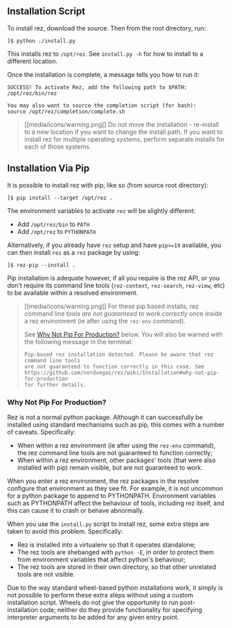 ## Installation Script

To install rez, download the source. Then from the root directory, run:

```
]$ python ./install.py
```

This installs rez to `/opt/rez`. See `install.py -h` for how to install to a
different location.

Once the installation is complete, a message tells you how to run it:

```
SUCCESS! To activate Rez, add the following path to $PATH:
/opt/rez/bin/rez

You may also want to source the completion script (for bash):
source /opt/rez/completion/complete.sh
```

> [[media/icons/warning.png]] Do _not_ move the installation - re-install to a new
> location if you want to change the install path. If you want to install rez for
> multiple operating systems, perform separate installs for each of those systems.


## Installation Via Pip

It is possible to install rez with pip, like so (from source root directory):

```
]$ pip install --target /opt/rez .
```

The environment variables to activate `rez` will be slightly different:

- Add `/opt/rez/bin` to `PATH`
- Add `/opt/rez` to `PYTHONPATH`

Alternatively, if you already have `rez` setup and have `pip>=19` available,
you can then install `rez` as a `rez` package by using:

    ]$ rez-pip --install .

Pip installation is adequate however, if all you require is the rez API, or you
don't require its command line tools (`rez-context`, `rez-search`, `rez-view`,
etc) to be available within a resolved environment.

> [[media/icons/warning.png]] For these pip based installs, rez command line
> tools _are not guaranteed to work correctly_ once inside a rez environment
> (ie after using the `rez-env` command).
>
> See [Why Not Pip For Production?](#why-not-pip-for-production) below.
> You will also be warned with the following message in the terminal:
> ```
> Pip-based rez installation detected. Please be aware that rez command line tools
> are not guaranteed to function correctly in this case. See
> https://github.com/nerdvegas/rez/wiki/Installation#why-not-pip-for-production
> for further details.
> ```

### Why Not Pip For Production?

Rez is not a normal python package. Although it can successfully be installed
using standard mechanisms such as pip, this comes with a number of caveats.
Specifically:

* When within a rez environment (ie after using the `rez-env` command), the rez
  command line tools are not guaranteed to function correctly;
* When within a rez environment, other packages' tools (that were also installed
  with pip) remain visible, but are not guaranteed to work.

When you enter a rez environment, the rez packages in the resolve configure
that environment as they see fit. For example, it is not uncommon for a python
package to append to PYTHONPATH. Environment variables such as PYTHONPATH
affect the behaviour of tools, including rez itself, and this can cause it to
crash or behave abnormally.

When you use the `install.py` script to install rez, some extra steps are taken
to avoid this problem. Specifically:

* Rez is installed into a virtualenv so that it operates standalone;
* The rez tools are shebanged with `python -E`, in order to protect them from
  environment variables that affect python's behaviour;
* The rez tools are stored in their own directory, so that other unrelated tools
  are not visible.

Due to the way standard wheel-based python installations work, it simply is not
possible to perform these extra steps without using a custom installation script.
Wheels do not give the opportunity to run post-installation code; neither do
they provide functionality for specifying interpreter arguments to be added for
any given entry point.
